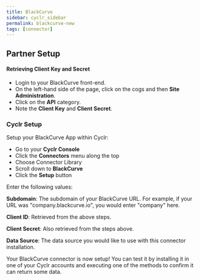 ```yaml
---
title: BlackCurve
sidebar: cyclr_sidebar
permalink: blackcurve-new
tags: [connector]
---
```


## Partner Setup

#### Retrieving Client Key and Secret
*   Login to your BlackCurve front-end.
*   On the left-hand side of the page, click on the cogs and then **Site Administration**.
*   Click on the **API** category.
*   Note the **Client Key** and **Client Secret**.

### Cyclr Setup

Setup your BlackCurve App within Cyclr:

*   Go to your **Cyclr Console**
*   Click the **Connectors** menu along the top
*   Choose Connector Library
*   Scroll down to **BlackCurve**
*   Click the **Setup** button

Enter the following values:

**Subdomain**: The subdomain of your BlackCurve URL. For example, if your URL was "company.blackcurve.io", you would enter "company" here.

**Client ID**: Retrieved from the above steps.

**Client Secret**: Also retrieved from the steps above.

**Data Source**: The data source you would like to use with this connector installation. 


Your BlackCurve connector is now setup! You can test it by installing it in one of your Cyclr accounts and executing one of the methods to confirm it can return some data.
